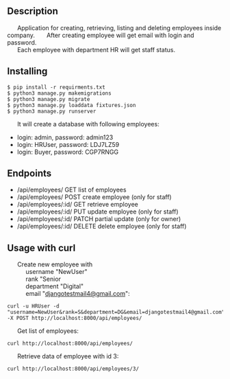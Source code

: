 ## Description    
&nbsp;&nbsp;&nbsp;&nbsp;&nbsp; Application for creating, retrieving, listing and deleting employees inside company.
&nbsp;&nbsp;&nbsp;&nbsp;&nbsp; After creating employee will get email with login and password.  
&nbsp;&nbsp;&nbsp;&nbsp;&nbsp; Each employee with department HR will get staff status.
  
## Installing  
```shell
$ pip install -r requirments.txt  
$ python3 manage.py makemigrations  
$ python3 manage.py migrate  
$ python3 manage.py loaddata fixtures.json  
$ python3 manage.py runserver  
```

&nbsp;&nbsp;&nbsp;&nbsp;&nbsp; It will create a database with following employees:
*  login: admin, password: admin123  
*  login: HRUser, password: LDJ7LZ59  
*  login: Buyer, password: CGP7RNGG  

## Endpoints  
*   /api/employees/ GET list of employees
*   /api/employees/ POST  create employee (only for staff)  
*   /api/employees/:id/ GET retrieve employee  
*   /api/employees/:id/ PUT update employee (only for staff)  
*   /api/employees/:id/ PATCH partial update (only for owner)  
*   /api/employees/:id/ DELETE  delete employee (only for staff)  

## Usage with curl  

&nbsp;&nbsp;&nbsp;&nbsp;&nbsp; Create new employee with  
&nbsp;&nbsp;&nbsp;&nbsp;&nbsp;&nbsp;&nbsp;&nbsp;&nbsp;&nbsp; username "NewUser"  
&nbsp;&nbsp;&nbsp;&nbsp;&nbsp;&nbsp;&nbsp;&nbsp;&nbsp;&nbsp; rank "Senior  
&nbsp;&nbsp;&nbsp;&nbsp;&nbsp;&nbsp;&nbsp;&nbsp;&nbsp;&nbsp; department "Digital"  
&nbsp;&nbsp;&nbsp;&nbsp;&nbsp;&nbsp;&nbsp;&nbsp;&nbsp;&nbsp; email "djangotestmail4@gmail.com":
```shell
curl -u HRUser -d "username=NewUser&rank=S&department=DG&email=djangotestmail4@gmail.com" -X POST http://localhost:8000/api/employees/
```  
&nbsp;&nbsp;&nbsp;&nbsp;&nbsp; Get list of employees:
```shell  
curl http://localhost:8000/api/employees/  
```  
&nbsp;&nbsp;&nbsp;&nbsp;&nbsp; Retrieve data of employee with id 3:
```shell  
curl http://localhost:8000/api/employees/3/
```  
